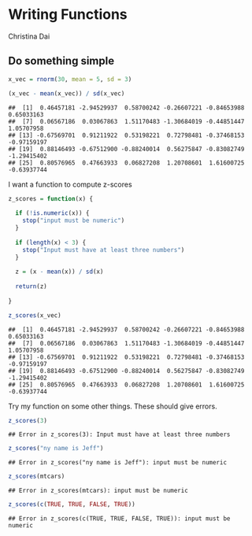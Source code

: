 Writing Functions
================
Christina Dai

## Do something simple

``` r
x_vec = rnorm(30, mean = 5, sd = 3)

(x_vec - mean(x_vec)) / sd(x_vec)
```

    ##  [1]  0.46457181 -2.94529937  0.58700242 -0.26607221 -0.84653988  0.65033163
    ##  [7]  0.06567186  0.03067863  1.51170483 -1.30684019 -0.44851447  1.05707958
    ## [13] -0.67569701  0.91211922  0.53198221  0.72798481 -0.37468153 -0.97159197
    ## [19]  0.88146493 -0.67512900 -0.88240014  0.56275847 -0.83082749 -1.29415402
    ## [25]  0.80576965  0.47663933  0.06827208  1.20708601  1.61600725 -0.63937744

I want a function to compute z-scores

``` r
z_scores = function(x) {
  
  if (!is.numeric(x)) {
    stop("input must be numeric")
  }
  
  if (length(x) < 3) {
    stop("Input must have at least three numbers")
  }
  
  z = (x - mean(x)) / sd(x)
  
  return(z)
  
}

z_scores(x_vec)
```

    ##  [1]  0.46457181 -2.94529937  0.58700242 -0.26607221 -0.84653988  0.65033163
    ##  [7]  0.06567186  0.03067863  1.51170483 -1.30684019 -0.44851447  1.05707958
    ## [13] -0.67569701  0.91211922  0.53198221  0.72798481 -0.37468153 -0.97159197
    ## [19]  0.88146493 -0.67512900 -0.88240014  0.56275847 -0.83082749 -1.29415402
    ## [25]  0.80576965  0.47663933  0.06827208  1.20708601  1.61600725 -0.63937744

Try my function on some other things. These should give errors.

``` r
z_scores(3)
```

    ## Error in z_scores(3): Input must have at least three numbers

``` r
z_scores("ny name is Jeff")
```

    ## Error in z_scores("ny name is Jeff"): input must be numeric

``` r
z_scores(mtcars)
```

    ## Error in z_scores(mtcars): input must be numeric

``` r
z_scores(c(TRUE, TRUE, FALSE, TRUE))
```

    ## Error in z_scores(c(TRUE, TRUE, FALSE, TRUE)): input must be numeric
